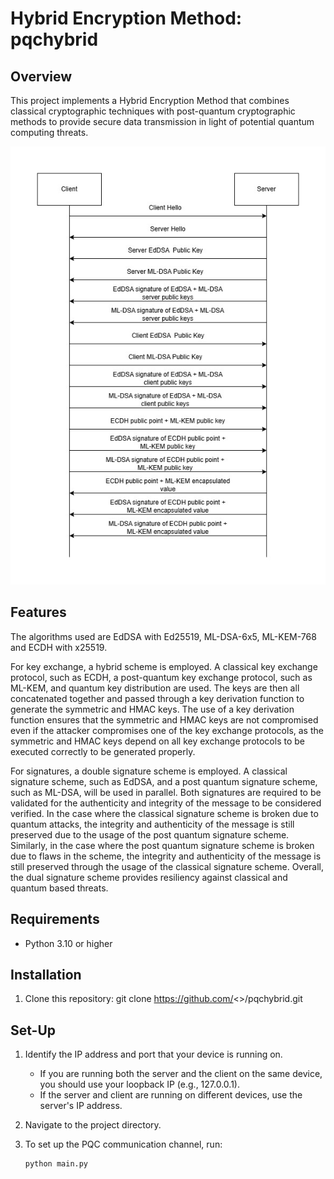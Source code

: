 # Hybrid Encryption Method: pqchybrid

## Overview

This project implements a Hybrid Encryption Method that combines classical cryptographic techniques with post-quantum cryptographic methods to provide secure data transmission in light of potential quantum computing threats.

![Methodolody](image.jpg)

## Features

The algorithms used are EdDSA with Ed25519, ML-DSA-6x5, ML-KEM-768 and ECDH with x25519. 

For key exchange, a hybrid scheme is employed. A classical key exchange protocol, such as ECDH, a post-quantum key exchange protocol, such as ML-KEM, and quantum key distribution are used. The keys are then all concatenated together and passed through a key derivation function to generate the symmetric and HMAC keys. The use of a key derivation function ensures that the symmetric and HMAC keys are not compromised even if the attacker compromises one of the key exchange protocols, as the symmetric and HMAC keys depend on all key exchange protocols to be executed correctly to be generated properly.

For signatures, a double signature scheme is employed. A classical signature scheme, such as EdDSA, and a post quantum signature scheme, such as ML-DSA, will be used in parallel. Both signatures are required to be validated for the authenticity and integrity of the message to be considered verified. In the case where the classical signature scheme is broken due to quantum attacks, the integrity and authenticity of the message is still preserved due to the usage of the post quantum signature scheme. Similarly, in the case where the post quantum signature scheme is broken due to flaws in the scheme, the integrity and authenticity of the message is still preserved through the usage of the classical signature scheme. Overall, the dual signature scheme provides resiliency against classical and quantum based threats.

## Requirements

- Python 3.10 or higher

## Installation

1. Clone this repository: git clone https://github.com/<>/pqchybrid.git

## Set-Up

1. Identify the IP address and port that your device is running on.
    * If you are running both the server and the client on the same device, you should use your loopback IP (e.g., 127.0.0.1).
    * If the server and client are running on different devices, use the server's IP address.

2. Navigate to the project directory.

3. To set up the PQC communication channel, run:

   ```bash
   python main.py
